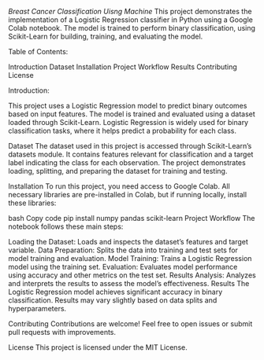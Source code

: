 *Breast Cancer Classification Uisng Machine*
This project demonstrates the implementation of a Logistic Regression classifier in Python using a Google Colab notebook. The model is trained to perform binary classification, using Scikit-Learn for building, training, and evaluating the model.

Table of Contents:

Introduction
Dataset
Installation
Project Workflow
Results
Contributing
License

Introduction:

This project uses a Logistic Regression model to predict binary outcomes based on input features. The model is trained and evaluated using a dataset loaded through Scikit-Learn. Logistic Regression is widely used for binary classification tasks, where it helps predict a probability for each class.

Dataset
The dataset used in this project is accessed through Scikit-Learn’s datasets module. It contains features relevant for classification and a target label indicating the class for each observation. The project demonstrates loading, splitting, and preparing the dataset for training and testing.

Installation
To run this project, you need access to Google Colab. All necessary libraries are pre-installed in Colab, but if running locally, install these libraries:

bash
Copy code
pip install numpy pandas scikit-learn
Project Workflow
The notebook follows these main steps:

Loading the Dataset: Loads and inspects the dataset’s features and target variable.
Data Preparation: Splits the data into training and test sets for model training and evaluation.
Model Training: Trains a Logistic Regression model using the training set.
Evaluation: Evaluates model performance using accuracy and other metrics on the test set.
Results Analysis: Analyzes and interprets the results to assess the model’s effectiveness.
Results
The Logistic Regression model achieves significant accuracy in binary classification. Results may vary slightly based on data splits and hyperparameters.

Contributing
Contributions are welcome! Feel free to open issues or submit pull requests with improvements.

License
This project is licensed under the MIT License.
